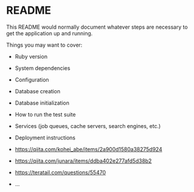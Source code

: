 # README

This README would normally document whatever steps are necessary to get the
application up and running.

Things you may want to cover:

* Ruby version

* System dependencies

* Configuration

* Database creation

* Database initialization

* How to run the test suite

* Services (job queues, cache servers, search engines, etc.)

* Deployment instructions
* https://qiita.com/kohei_abe/items/2a900d1580a38275d924
* https://qiita.com/junara/items/ddba402e277afd5d38b2
* https://teratail.com/questions/55470
* ...
